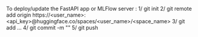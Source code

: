 To deploy/update the FastAPI app or MLFlow server :
1/ git init
2/ git remote add origin https://<user_name>:<api_key>@huggingface.co/spaces/<user_name>/<space_name>
3/ git add ...
4/ git commit -m ""
5/ git push